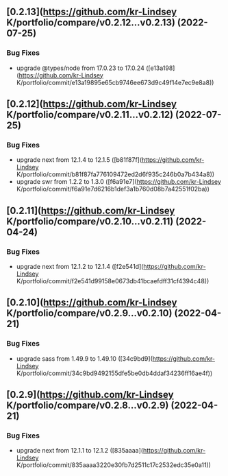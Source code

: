 ## [0.2.13](https://github.com/kr-Lindsey K/portfolio/compare/v0.2.12...v0.2.13) (2022-07-25)


### Bug Fixes

* upgrade @types/node from 17.0.23 to 17.0.24 ([e13a198](https://github.com/kr-Lindsey K/portfolio/commit/e13a19895e65cb9746ee673d9c49f14e7ec9e8a8))



## [0.2.12](https://github.com/kr-Lindsey K/portfolio/compare/v0.2.11...v0.2.12) (2022-07-25)


### Bug Fixes

* upgrade next from 12.1.4 to 12.1.5 ([b81f87f](https://github.com/kr-Lindsey K/portfolio/commit/b81f87fa776109472ed2d6f935c246b0a7b434a8))
* upgrade swr from 1.2.2 to 1.3.0 ([f6a91e7](https://github.com/kr-Lindsey K/portfolio/commit/f6a91e7d6216b1def3a1b760d08b7a42551f02ba))



## [0.2.11](https://github.com/kr-Lindsey K/portfolio/compare/v0.2.10...v0.2.11) (2022-04-24)


### Bug Fixes

* upgrade next from 12.1.2 to 12.1.4 ([f2e541d](https://github.com/kr-Lindsey K/portfolio/commit/f2e541d99158e0673db41bcaefdff31cf4394c48))



## [0.2.10](https://github.com/kr-Lindsey K/portfolio/compare/v0.2.9...v0.2.10) (2022-04-21)


### Bug Fixes

* upgrade sass from 1.49.9 to 1.49.10 ([34c9bd9](https://github.com/kr-Lindsey K/portfolio/commit/34c9bd9492155dfe5be0db4ddaf34236ff16ae4f))



## [0.2.9](https://github.com/kr-Lindsey K/portfolio/compare/v0.2.8...v0.2.9) (2022-04-21)


### Bug Fixes

* upgrade next from 12.1.1 to 12.1.2 ([835aaaa](https://github.com/kr-Lindsey K/portfolio/commit/835aaaa3220e30fb7d2511c17c2532edc35e0a11))



